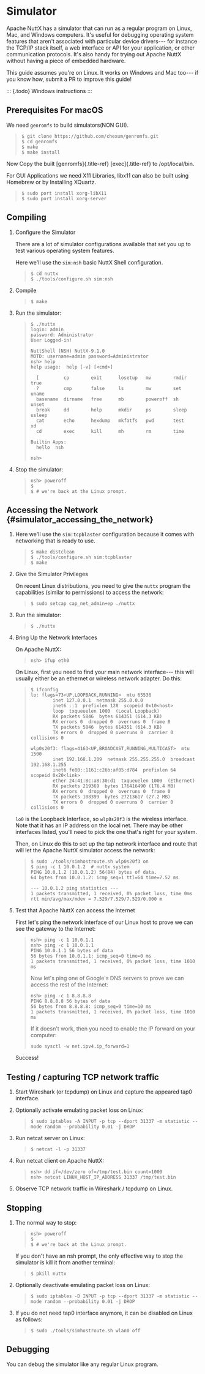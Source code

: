 Simulator
=========

Apache NuttX has a simulator that can run as a regular program on Linux,
Mac, and Windows computers. It\'s useful for debugging operating system
features that aren\'t associated with particular device drivers--- for
instance the TCP/IP stack itself, a web interface or API for your
application, or other communication protocols. It\'s also handy for
trying out Apache NuttX without having a piece of embedded hardware.

This guide assumes you\'re on Linux. It works on Windows and Mac too---
if you know how, submit a PR to improve this guide!

::: {.todo}
Windows instructions
:::

Prerequisites For macOS
-----------------------

We need `genromfs` to build simulators(NON GUI).

> ``` {.console}
> $ git clone https://github.com/chexum/genromfs.git
> $ cd genromfs
> $ make
> $ make install
> ```

Now Copy the built [genromfs]{.title-ref} [exec]{.title-ref} to
/opt/local/bin.

For GUI Applications we need X11 Libraries, libx11 can also be built
using Homebrew or by Installing XQuartz.

> ``` {.console}
> $ sudo port install xorg-libX11
> $ sudo port install xorg-server
> ```

Compiling
---------

1.  Configure the Simulator

    There are a lot of simulator configurations available that set you
    up to test various operating system features.

    Here we\'ll use the `sim:nsh` basic NuttX Shell configuration.

    > ``` {.console}
    > $ cd nuttx
    > $ ./tools/configure.sh sim:nsh
    > ```

2.  Compile

    > ``` {.console}
    > $ make
    > ```

3.  Run the simulator:

    > ``` {.console}
    > $ ./nuttx
    > login: admin
    > password: Administrator
    > User Logged-in!
    >
    > NuttShell (NSH) NuttX-9.1.0
    > MOTD: username=admin password=Administrator
    > nsh> help
    > help usage:  help [-v] [<cmd>]
    >
    >   [         cp        exit      losetup   mv        rmdir     true
    >   ?         cmp       false     ls        mw        set       uname
    >   basename  dirname   free      mb        poweroff  sh        unset
    >   break     dd        help      mkdir     ps        sleep     usleep
    >   cat       echo      hexdump   mkfatfs   pwd       test      xd
    >   cd        exec      kill      mh        rm        time
    >
    > Builtin Apps:
    >   hello  nsh
    >
    > nsh>
    > ```

4.  Stop the simulator:

    > ``` {.console}
    > nsh> poweroff
    > $
    > $ # we're back at the Linux prompt.
    > ```

Accessing the Network {#simulator_accessing_the_network}
---------------------

1.  Here we\'ll use the `sim:tcpblaster` configuration because it comes
    with networking that is ready to use.

    > ``` {.console}
    > $ make distclean
    > $ ./tools/configure.sh sim:tcpblaster
    > $ make
    > ```

2.  Give the Simulator Privileges

    On recent Linux distributions, you need to give the `nuttx` program
    the capabilities (similar to permissions) to access the network:

    > ``` {.console}
    > $ sudo setcap cap_net_admin+ep ./nuttx
    > ```

3.  Run the simulator:

    > ``` {.console}
    > $ ./nuttx
    > ```

4.  Bring Up the Network Interfaces

    On Apache NuttX:

    > ``` {.console}
    > nsh> ifup eth0
    > ```

    On Linux, first you need to find your main network interface--- this
    will usually either be an ethernet or wireless network adapter. Do
    this:

    > ``` {.console}
    > $ ifconfig
    > lo: flags=73<UP,LOOPBACK,RUNNING>  mtu 65536
    >         inet 127.0.0.1  netmask 255.0.0.0
    >         inet6 ::1  prefixlen 128  scopeid 0x10<host>
    >         loop  txqueuelen 1000  (Local Loopback)
    >         RX packets 5846  bytes 614351 (614.3 KB)
    >         RX errors 0  dropped 0  overruns 0  frame 0
    >         TX packets 5846  bytes 614351 (614.3 KB)
    >         TX errors 0  dropped 0 overruns 0  carrier 0  collisions 0
    >
    > wlp0s20f3: flags=4163<UP,BROADCAST,RUNNING,MULTICAST>  mtu 1500
    >         inet 192.168.1.209  netmask 255.255.255.0  broadcast 192.168.1.255
    >         inet6 fe80::1161:c26b:af05:d784  prefixlen 64  scopeid 0x20<link>
    >         ether 24:41:8c:a8:30:d1  txqueuelen 1000  (Ethernet)
    >         RX packets 219369  bytes 176416490 (176.4 MB)
    >         RX errors 0  dropped 0  overruns 0  frame 0
    >         TX packets 108399  bytes 27213617 (27.2 MB)
    >         TX errors 0  dropped 0 overruns 0  carrier 0  collisions 0
    > ```

    `lo0` is the Loopback Interface, so `wlp0s20f3` is the wireless
    interface. Note that it has an IP address on the local net. There
    may be other interfaces listed, you\'ll need to pick the one that\'s
    right for your system.

    Then, on Linux do this to set up the tap network interface and route
    that will let the Apache NuttX simulator access the network:

    > ``` {.console}
    > $ sudo ./tools/simhostroute.sh wlp0s20f3 on
    > $ ping -c 1 10.0.1.2  # nuttx system
    > PING 10.0.1.2 (10.0.1.2) 56(84) bytes of data.
    > 64 bytes from 10.0.1.2: icmp_seq=1 ttl=64 time=7.52 ms
    >
    > --- 10.0.1.2 ping statistics ---
    > 1 packets transmitted, 1 received, 0% packet loss, time 0ms
    > rtt min/avg/max/mdev = 7.529/7.529/7.529/0.000 m
    > ```

5.  Test that Apache NuttX can access the Internet

    First let\'s ping the network interface of our Linux host to prove
    we can see the gateway to the Internet:

    > ``` {.console}
    > nsh> ping -c 1 10.0.1.1
    > nsh> ping -c 1 10.0.1.1
    > PING 10.0.1.1 56 bytes of data
    > 56 bytes from 10.0.1.1: icmp_seq=0 time=0 ms
    > 1 packets transmitted, 1 received, 0% packet loss, time 1010 ms
    > ```
    >
    > Now let\'s ping one of Google\'s DNS servers to prove we can
    > access the rest of the Internet:
    >
    > ``` {.console}
    > nsh> ping -c 1 8.8.8.8
    > PING 8.8.8.8 56 bytes of data
    > 56 bytes from 8.8.8.8: icmp_seq=0 time=10 ms
    > 1 packets transmitted, 1 received, 0% packet loss, time 1010 ms
    > ```
    >
    > If it doesn\'t work, then you need to enable the IP forward on
    > your computer:
    >
    > ``` {.console}
    > sudo sysctl -w net.ipv4.ip_forward=1
    > ```

    Success!

Testing / capturing TCP network traffic
---------------------------------------

1.  Start Wireshark (or tcpdump) on Linux and capture the appeared tap0
    interface.

2.  Optionally activate emulating packet loss on Linux:

    > ``` {.console}
    > $ sudo iptables -A INPUT -p tcp --dport 31337 -m statistic --mode random --probability 0.01 -j DROP
    > ```

3.  Run netcat server on Linux:

    > ``` {.console}
    > $ netcat -l -p 31337
    > ```

4.  Run netcat client on Apache NuttX:

    > ``` {.console}
    > nsh> dd if=/dev/zero of=/tmp/test.bin count=1000
    > nsh> netcat LINUX_HOST_IP_ADDRESS 31337 /tmp/test.bin
    > ```

5.  Observe TCP network traffic in Wireshark / tcpdump on Linux.

Stopping
--------

1.  The normal way to stop:

    > ``` {.console}
    > nsh> poweroff
    > $
    > $ # we're back at the Linux prompt.
    > ```

    If you don\'t have an nsh prompt, the only effective way to stop the
    simulator is kill it from another terminal:

    > ``` {.console}
    > $ pkill nuttx
    > ```

2.  Optionally deactivate emulating packet loss on Linux:

    > ``` {.console}
    > $ sudo iptables -D INPUT -p tcp --dport 31337 -m statistic --mode random --probability 0.01 -j DROP
    > ```

3.  If you do not need tap0 interface anymore, it can be disabled on
    Linux as follows:

    > ``` {.console}
    > $ sudo ./tools/simhostroute.sh wlan0 off
    > ```

Debugging
---------

You can debug the simulator like any regular Linux program.
